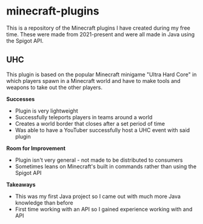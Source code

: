 # minecraft-plugins
This is a repository of the Minecraft plugins I have created during my free time. These were made from 2021-present and were all made in Java using the Spigot API.

## UHC
This plugin is based on the popular Minecraft minigame "Ultra Hard Core" in which players spawn in a Minecraft world and have to make tools and weapons to take out the other players.

**Successes**
- Plugin is very lightweight
- Successfully teleports players in teams around a world
- Creates a world border that closes after a set period of time
- Was able to have a YouTuber successfully host a UHC event with said plugin

**Room for Improvement**
- Plugin isn't very general - not made to be distributed to consumers
- Sometimes leans on Minecraft's built in commands rather than using the Spigot API

**Takeaways**
- This was my first Java project so I came out with much more Java knowledge than before
- First time working with an API so I gained experience working with and API
